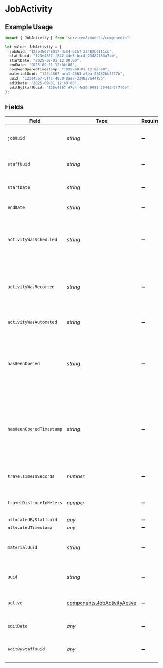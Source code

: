 # JobActivity

## Example Usage

```typescript
import { JobActivity } from "servicem8/models/components";

let value: JobActivity = {
  jobUuid: "123e4567-8017-4a34-b2b7-23482b6111cb",
  staffUuid: "123e4567-f842-44e3-bcc4-23482183a7bb",
  startDate: "2025-09-01 12:00:00",
  endDate: "2025-09-01 12:00:00",
  hasBeenOpenedTimestamp: "2025-09-01 12:00:00",
  materialUuid: "123e4567-aca1-4663-a5ea-23482bbff47b",
  uuid: "123e4567-5f4c-4830-8ae7-234827a44f5b",
  editDate: "2025-09-01 12:00:00",
  editByStaffUuid: "123e4567-d7e4-4e39-9053-2348242f7f9b",
};
```

## Fields

| Field                                                                                                                                                                                                                 | Type                                                                                                                                                                                                                  | Required                                                                                                                                                                                                              | Description                                                                                                                                                                                                           | Example                                                                                                                                                                                                               |
| --------------------------------------------------------------------------------------------------------------------------------------------------------------------------------------------------------------------- | --------------------------------------------------------------------------------------------------------------------------------------------------------------------------------------------------------------------- | --------------------------------------------------------------------------------------------------------------------------------------------------------------------------------------------------------------------- | --------------------------------------------------------------------------------------------------------------------------------------------------------------------------------------------------------------------- | --------------------------------------------------------------------------------------------------------------------------------------------------------------------------------------------------------------------- |
| `jobUuid`                                                                                                                                                                                                             | *string*                                                                                                                                                                                                              | :heavy_minus_sign:                                                                                                                                                                                                    | The UUID of the job this activity belongs to                                                                                                                                                                          | 123e4567-8017-4a34-b2b7-23482b6111cb                                                                                                                                                                                  |
| `staffUuid`                                                                                                                                                                                                           | *string*                                                                                                                                                                                                              | :heavy_minus_sign:                                                                                                                                                                                                    | The UUID of the staff member assigned to this activity                                                                                                                                                                | 123e4567-f842-44e3-bcc4-23482183a7bb                                                                                                                                                                                  |
| `startDate`                                                                                                                                                                                                           | *string*                                                                                                                                                                                                              | :heavy_minus_sign:                                                                                                                                                                                                    | The scheduled start date and time of the activity                                                                                                                                                                     | 2025-09-01 12:00:00                                                                                                                                                                                                   |
| `endDate`                                                                                                                                                                                                             | *string*                                                                                                                                                                                                              | :heavy_minus_sign:                                                                                                                                                                                                    | The scheduled end date and time of the activity                                                                                                                                                                       | 2025-09-01 12:00:00                                                                                                                                                                                                   |
| `activityWasScheduled`                                                                                                                                                                                                | *string*                                                                                                                                                                                                              | :heavy_minus_sign:                                                                                                                                                                                                    | Boolean flag indicating whether this activity was scheduled in advance. Cannot be true if activity_was_recorded is true.                                                                                              |                                                                                                                                                                                                                       |
| `activityWasRecorded`                                                                                                                                                                                                 | *string*                                                                                                                                                                                                              | :heavy_minus_sign:                                                                                                                                                                                                    | Boolean flag indicating whether this activity was recorded after completion rather than scheduled in advance. Cannot be true if activity_was_scheduled is true.                                                       |                                                                                                                                                                                                                       |
| `activityWasAutomated`                                                                                                                                                                                                | *string*                                                                                                                                                                                                              | :heavy_minus_sign:                                                                                                                                                                                                    | Integer flag indicating if the activity was automated: 0                                                                                                                                                              |                                                                                                                                                                                                                       |
| `hasBeenOpened`                                                                                                                                                                                                       | *string*                                                                                                                                                                                                              | :heavy_minus_sign:                                                                                                                                                                                                    | Boolean flag indicating whether the assigned staff member has viewed this job activity. Resets to false if the staff member or start time is changed. Only relevant when activity_was_scheduled is true.              |                                                                                                                                                                                                                       |
| `hasBeenOpenedTimestamp`                                                                                                                                                                                              | *string*                                                                                                                                                                                                              | :heavy_minus_sign:                                                                                                                                                                                                    | The date and time when the assigned staff member first viewed this job activity. Format is YYYY-MM-DD HH:MM:SS. Resets when staff member or start time is changed. Only relevant when activity_was_scheduled is true. | 2025-09-01 12:00:00                                                                                                                                                                                                   |
| `travelTimeInSeconds`                                                                                                                                                                                                 | *number*                                                                                                                                                                                                              | :heavy_minus_sign:                                                                                                                                                                                                    | The estimated travel time to reach this activity location in seconds                                                                                                                                                  |                                                                                                                                                                                                                       |
| `travelDistanceInMeters`                                                                                                                                                                                              | *number*                                                                                                                                                                                                              | :heavy_minus_sign:                                                                                                                                                                                                    | The estimated travel distance to reach this activity location in meters                                                                                                                                               |                                                                                                                                                                                                                       |
| `allocatedByStaffUuid`                                                                                                                                                                                                | *any*                                                                                                                                                                                                                 | :heavy_minus_sign:                                                                                                                                                                                                    | DEPRECATED                                                                                                                                                                                                            |                                                                                                                                                                                                                       |
| `allocatedTimestamp`                                                                                                                                                                                                  | *any*                                                                                                                                                                                                                 | :heavy_minus_sign:                                                                                                                                                                                                    | DEPRECATED                                                                                                                                                                                                            |                                                                                                                                                                                                                       |
| `materialUuid`                                                                                                                                                                                                        | *string*                                                                                                                                                                                                              | :heavy_minus_sign:                                                                                                                                                                                                    | The UUID of the material associated with this activity. Used to determine the cost of the activity.                                                                                                                   | 123e4567-aca1-4663-a5ea-23482bbff47b                                                                                                                                                                                  |
| `uuid`                                                                                                                                                                                                                | *string*                                                                                                                                                                                                              | :heavy_minus_sign:                                                                                                                                                                                                    | Unique identifier for this record                                                                                                                                                                                     | 123e4567-5f4c-4830-8ae7-234827a44f5b                                                                                                                                                                                  |
| `active`                                                                                                                                                                                                              | [components.JobActivityActive](../../models/components/jobactivityactive.md)                                                                                                                                          | :heavy_minus_sign:                                                                                                                                                                                                    | Record active/deleted flag.  Valid values are [0,1].  Valid values are [0,1]                                                                                                                                          |                                                                                                                                                                                                                       |
| `editDate`                                                                                                                                                                                                            | *any*                                                                                                                                                                                                                 | :heavy_minus_sign:                                                                                                                                                                                                    | Timestamp at which record was last modified                                                                                                                                                                           | 2025-09-01 12:00:00                                                                                                                                                                                                   |
| `editByStaffUuid`                                                                                                                                                                                                     | *any*                                                                                                                                                                                                                 | :heavy_minus_sign:                                                                                                                                                                                                    | UUID of Staff Member who last modified record                                                                                                                                                                         | 123e4567-d7e4-4e39-9053-2348242f7f9b                                                                                                                                                                                  |